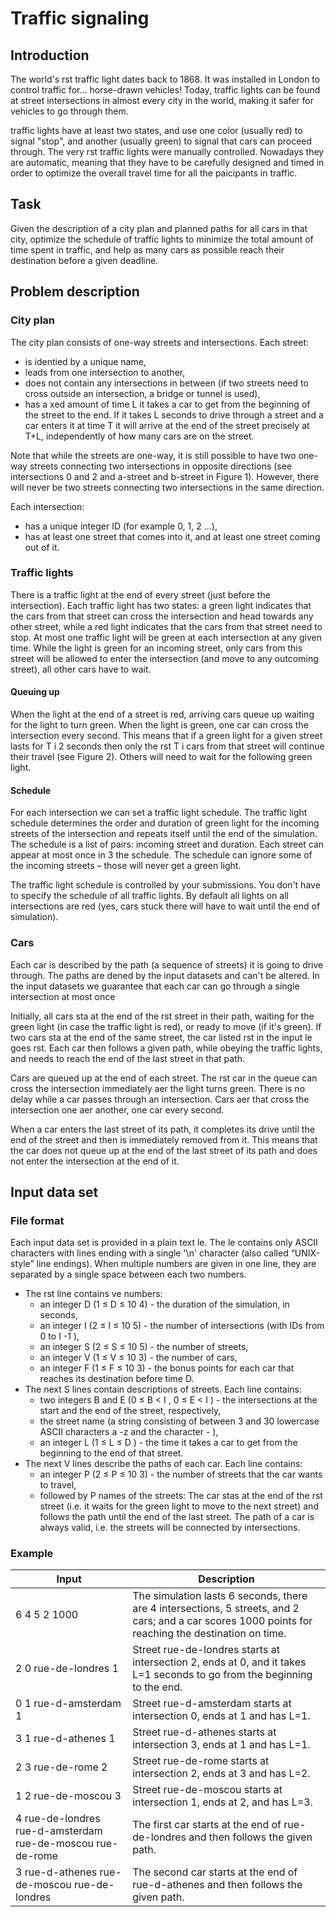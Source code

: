 # Traffic signaling

## Introduction
The world's rst traffic light dates back to 1868. It was installed in London to control
traffic for... horse-drawn vehicles! Today, traffic lights can be found at street
intersections in almost every city in the world, making it safer for vehicles to go
through them.

traffic lights have at least two states, and use one color (usually red) to signal "stop",
and another (usually green) to signal that cars can proceed through. The very rst
traffic lights were manually controlled. Nowadays they are automatic, meaning that
they have to be carefully designed and timed in order to optimize the overall travel
time for all the paicipants in traffic.

## Task
Given the description of a city plan and planned paths for all cars in that city,
optimize the schedule of traffic lights to minimize the total amount of time spent in
traffic, and help as many cars as possible reach their destination before a given
deadline.

## Problem description
### City plan
The city plan consists of one-way streets and intersections. Each street:
- is identied by a unique name,
- leads from one intersection to another,
- does not contain any intersections in between (if two streets need to cross outside an intersection, a bridge or tunnel is used),
- has a xed amount of time L it takes a car to get from the beginning of the street to the end. If it takes L seconds to drive through a street and a car enters it at time T it will arrive at the end of the street precisely at T+L, independently of how many cars are on the street.

Note that while the streets are one-way, it is still possible to have two one-way
streets connecting two intersections in opposite directions (see intersections 0 and
2 and a-street and b-street in Figure 1). However, there will never be two streets
connecting two intersections in the same direction.

Each intersection:
- has a unique integer ID (for example 0, 1, 2 ...),
- has at least one street that comes into it, and at least one street coming out of it.

### Traffic lights
There is a traffic light at the end of every street (just before the intersection). Each
traffic light has two states: a green light indicates that the cars from that street can
cross the intersection and head towards any other street, while a red light indicates
that the cars from that street need to stop. At most one traffic light will be green at
each intersection at any given time. While the light is green for an incoming street,
only cars from this street will be allowed to enter the intersection (and move to any
outcoming street), all other cars have to wait.

#### Queuing up
When the light at the end of a street is red, arriving cars queue up waiting for the
light to turn green. When the light is green, one car can cross the intersection
every second. This means that if a green light for a given street lasts for T i
2
seconds then only the rst T i cars from that street will continue their travel (see
Figure 2). Others will need to wait for the following green light.

#### Schedule
For each intersection we can set a traffic light schedule. The traffic light schedule
determines the order and duration of green light for the incoming streets of the
intersection and repeats itself until the end of the simulation. The schedule is a list
of pairs: incoming street and duration. Each street can appear at most once in
3
the schedule. The schedule can ignore some of the incoming streets – those will
never get a green light.

The traffic light schedule is controlled by your submissions. You don't have to
specify the schedule of all traffic lights. By default all lights on all intersections
are red (yes, cars stuck there will have to wait until the end of simulation).

### Cars
Each car is described by the path (a sequence of streets) it is going to drive
through. The paths are dened by the input datasets and can't be altered. In the
input datasets we guarantee that each car can go through a single intersection at
most once

Initially, all cars sta at the end of the rst street in their path, waiting for the green
light (in case the traffic light is red), or ready to move (if it's green). If two cars sta
at the end of the same street, the car listed rst in the input le goes rst. Each car
then follows a given path, while obeying the traffic lights, and needs to reach the
end of the last street in that path.

Cars are queued up at the end of each street. The rst car in the queue can cross
the intersection immediately aer the light turns green. There is no delay while a car
passes through an intersection. Cars aer that cross the intersection one aer
another, one car every second.

When a car enters the last street of its path, it completes its drive until the end of
the street and then is immediately removed from it. This means that the car does
not queue up at the end of the last street of its path and does not enter the
intersection at the end of it.

## Input data set
### File format
Each input data set is provided in a plain text le. The le contains only ASCII
characters with lines ending with a single '\n' character (also called “UNIX-style” line
endings). When multiple numbers are given in one line, they are separated by a
single space between each two numbers.
- The rst line contains ve numbers:
	- an integer D (1 ≤ D ≤ 10 4) - the duration of the simulation, in seconds,
	- an integer I (2 ≤ I ≤ 10 5) - the number of intersections (with IDs from 0 to I -1 ),
	- an integer S (2 ≤ S ≤ 10 5) - the number of streets,
	- an integer V (1 ≤ V ≤ 10 3) - the number of cars,
	- an integer F (1 ≤ F ≤ 10 3) - the bonus points for each car that reaches its destination before time D.
- The next S lines contain descriptions of streets. Each line contains:
	- two integers B and E (0 ≤ B < I , 0 ≤ E < I ) - the intersections at the start and the end of the street, respectively,
	- the street name (a string consisting of between 3 and 30 lowercase ASCII characters a -z and the character - ),
	- an integer L (1 ≤ L ≤ D ) - the time it takes a car to get from the beginning to the end of that street.
- The next V lines describe the paths of each car. Each line contains:
	- an integer P (2 ≤ P ≤ 10 3) - the number of streets that the car wants to travel,
	- followed by P names of the streets: The car stas at the end of the rst street (i.e. it waits for the green light to move to the next street) and follows the path until the end of the last street. The path of a car is always valid, i.e. the streets will be connected by intersections.

### Example

| Input                 | Description |
| ----------------------|-------------|
| 6 4 5 2 1000          | The simulation lasts 6 seconds, there are 4 intersections, 5 streets, and 2 cars; and a car scores 1000 points for reaching the destination on time. |
| 2 0 rue-de-londres 1  | Street rue-de-londres starts at intersection 2, ends at 0, and it takes L=1 seconds to go from the beginning to the end. |
| 0 1 rue-d-amsterdam 1 | Street rue-d-amsterdam starts at intersection 0, ends at 1 and has L=1. |
| 3 1 rue-d-athenes 1   | Street rue-d-athenes starts at intersection 3, ends at 1 and has L=1. |
| 2 3 rue-de-rome 2     | Street rue-de-rome starts at intersection 2, ends at 3 and has L=2. |
| 1 2 rue-de-moscou 3   | Street rue-de-moscou starts at intersection 1, ends at 2, and has L=3. |
| 4 rue-de-londres rue-d-amsterdam rue-de-moscou rue-de-rome | The first car starts at the end of rue-de-londres and then follows the given path. |
| 3 rue-d-athenes rue-de-moscou rue-de-londres | The second car starts at the end of rue-d-athenes and then follows the given path. |
